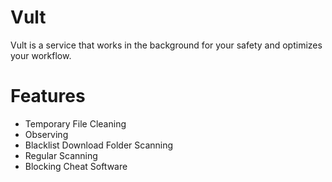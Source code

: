 # Vult

Vult is a service that works in the background for your safety and optimizes your workflow.

# Features

- Temporary File Cleaning
- Observing
- Blacklist Download Folder Scanning
- Regular Scanning
- Blocking Cheat Software